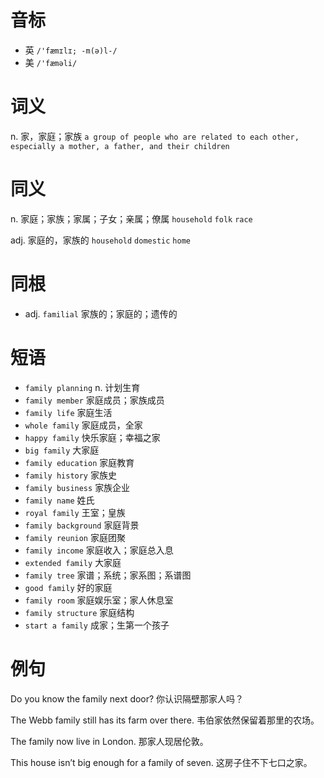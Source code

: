 # 音标

- 英 `/'fæmɪlɪ; -m(ə)l-/`
- 美 `/'fæməli/`

# 词义

n. 家，家庭；家族
`a group of people who are related to each other, especially a mother, a father, and their children`

# 同义

n. 家庭；家族；家属；子女；亲属；僚属
`household` `folk` `race`

adj. 家庭的，家族的
`household` `domestic` `home`

# 同根

- adj. `familial` 家族的；家庭的；遗传的

# 短语

- `family planning` n. 计划生育
- `family member` 家庭成员；家族成员
- `family life` 家庭生活
- `whole family` 家庭成员，全家
- `happy family` 快乐家庭；幸福之家
- `big family` 大家庭
- `family education` 家庭教育
- `family history` 家族史
- `family business` 家族企业
- `family name` 姓氏
- `royal family` 王室；皇族
- `family background` 家庭背景
- `family reunion` 家庭团聚
- `family income` 家庭收入；家庭总入息
- `extended family` 大家庭
- `family tree` 家谱；系统；家系图；系谱图
- `good family` 好的家庭
- `family room` 家庭娱乐室；家人休息室
- `family structure` 家庭结构
- `start a family` 成家；生第一个孩子

# 例句

Do you know the family next door?
你认识隔壁那家人吗？

The Webb family still has its farm over there.
韦伯家依然保留着那里的农场。

The family now live in London.
那家人现居伦敦。

This house isn’t big enough for a family of seven.
这房子住不下七口之家。


